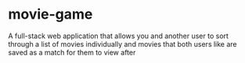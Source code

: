 # movie-game
A full-stack web application that allows you and another user to sort through a list of movies individually and movies that both users like are saved as a match for them to view after

